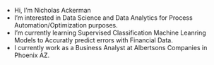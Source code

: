 - Hi, I’m Nicholas Ackerman
- I’m interested in Data Science and Data Analytics for Process Automation/Optimization purposes.
- I’m currently learning Supervised Classification Machine Leanring Models to Accuratly predict errors with Financial Data.
- I currently work as a Business Analyst at Albertsons Companies in Phoenix AZ.

